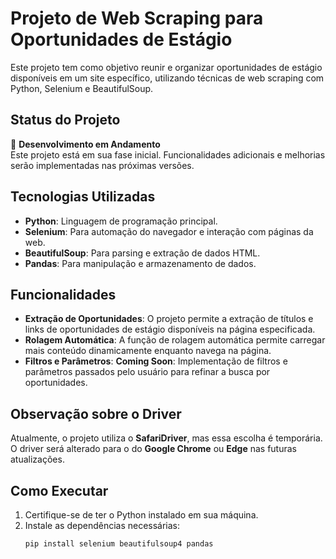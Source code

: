 # Projeto de Web Scraping para Oportunidades de Estágio

Este projeto tem como objetivo reunir e organizar oportunidades de estágio disponíveis em um site específico, utilizando técnicas de web scraping com Python, Selenium e BeautifulSoup.

## Status do Projeto

🔄 **Desenvolvimento em Andamento**  
Este projeto está em sua fase inicial. Funcionalidades adicionais e melhorias serão implementadas nas próximas versões.

## Tecnologias Utilizadas

- **Python**: Linguagem de programação principal.
- **Selenium**: Para automação do navegador e interação com páginas da web.
- **BeautifulSoup**: Para parsing e extração de dados HTML.
- **Pandas**: Para manipulação e armazenamento de dados.

## Funcionalidades

- **Extração de Oportunidades**: O projeto permite a extração de títulos e links de oportunidades de estágio disponíveis na página especificada.
- **Rolagem Automática**: A função de rolagem automática permite carregar mais conteúdo dinamicamente enquanto navega na página.
- **Filtros e Parâmetros**: **Coming Soon**: Implementação de filtros e parâmetros passados pelo usuário para refinar a busca por oportunidades.

## Observação sobre o Driver

Atualmente, o projeto utiliza o **SafariDriver**, mas essa escolha é temporária. O driver será alterado para o do **Google Chrome** ou **Edge** nas futuras atualizações.

## Como Executar

1. Certifique-se de ter o Python instalado em sua máquina.
2. Instale as dependências necessárias:
   ```bash
   pip install selenium beautifulsoup4 pandas

